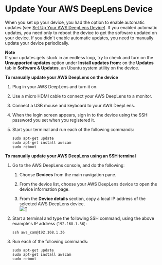 # Update Your AWS DeepLens Device<a name="deeplens-manual-updates"></a>

When you set up your device, you had the option to enable automatic updates \(see [Set Up Your AWS DeepLens Device](deeplens-getting-started-set-up.md)\)\. If you enabled automatic updates, you need only to reboot the device to get the software updated on your device\. If you didn't enable automatic updates, you need to manually update your device periodically\.

**Note**  
 If your updates gets stuck in an endless loop, try to check and turn on the **Unsupported updates** option under **Install updates from:** on the **Updates** tab in **Software & Updates**, an Ubuntu system utility on the device\. 

**To manually update your AWS DeepLens on the device**

1. Plug in your AWS DeepLens and turn it on\.

1. Use a micro HDMI cable to connect your AWS DeepLens to a monitor\. 

1. Connect a USB mouse and keyboard to your AWS DeepLens\.

1. When the login screen appears, sign in to the device using the SSH password you set when you registered it\.

1. Start your terminal and run each of the following commands:

   ```
   sudo apt-get update
   sudo apt-get install awscam
   sudo reboot
   ```

**To manually update your AWS DeepLens using an SSH terminal**

1. Go to the AWS DeepLens console, and do the following:

   1. Choose **Devices** from the main navigation pane\.

   1. From the device list, choose your AWS DeepLens device to open the device information page\.

   1. From the **Device details** section, copy a local IP address of the selected AWS DeepLens device\.  
![\[\]](http://docs.aws.amazon.com/deeplens/latest/dg/images/deeplens-device-local-ipaddresses.png)

1. Start a terminal and type the following SSH command, using the above example's IP address \(`192.168.1.36`\):

   ```
   ssh aws_cam@192.168.1.36
   ```

1. Run each of the following commands:

   ```
   sudo apt-get update
   sudo apt-get install awscam
   sudo reboot
   ```